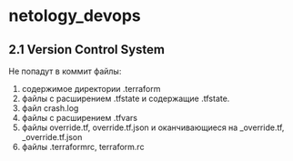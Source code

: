 # netology_devops
## 2.1 Version Control System
Не попадут в коммит файлы:
1. содержимое директории .terraform
2. файлы с расширением .tfstate и содержащие .tfstate.
3. файл crash.log
4. файлы с расширением .tfvars
5. файлы override.tf, override.tf.json и оканчивающиеся на _override.tf, _override.tf.json
6. файлы .terraformrc, terraform.rc
